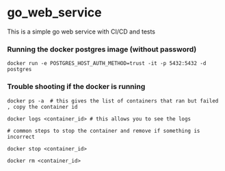 # go_web_service
This is a simple go web service with CI/CD and tests

### Running the docker postgres image (without password)

    docker run -e POSTGRES_HOST_AUTH_METHOD=trust -it -p 5432:5432 -d postgres 


### Trouble shooting if the docker is running

    docker ps -a  # this gives the list of containers that ran but failed , copy the container id

    docker logs <container_id> # this allows you to see the logs

    # common steps to stop the container and remove if something is incorrect

    docker stop <container_id>

    docker rm <container_id>


